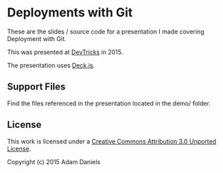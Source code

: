 # Deployments with Git

These are the slides / source code for a presentation I made covering
Deployment with Git.

This was presented at [DevTricks](http://softwareniagara.com/#devtricks) in
2015.

The presentation uses [Deck.js](https://github.com/imakewebthings/deck.js).


## Support Files

Find the files referenced in the presentation located in the demo/ folder.


## License

This work is licensed under a [Creative Commons Attribution 3.0 Unported
License](http://creativecommons.org/licenses/by/3.0/).

Copyright (c) 2015 Adam Daniels

